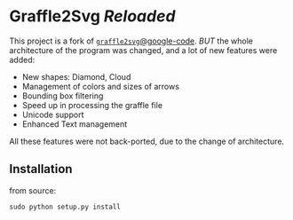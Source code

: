 <!--
SPDX-License-Identifier: BSD-3-Clause
-->

# Graffle2Svg _Reloaded_

This project is a fork of [`graffle2svg`@google-code](
http://code.google.com/p/graffle2svg/).
_BUT_ the whole architecture of the program was changed,
and a lot of new features were added:

* New shapes: Diamond, Cloud
* Management of colors and sizes of arrows
* Bounding box filtering
* Speed up in processing the graffle file
* Unicode support
* Enhanced Text management

All these features were not back-ported,
due to the change of architecture.

## Installation

from source:

```shell
sudo python setup.py install
```
